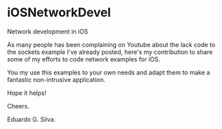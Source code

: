 iOSNetworkDevel
===============

Network development in iOS

As many people has been complaining on Youtube about the lack code to the 
sockets example I've already posted, here's my contribution to share some
of my efforts to code network examples for iOS.

You my use this examples to your own needs and adapt them  to make a fantastic
non-intrusive application.

Hope it helps!

Cheers.

Eduardo G. Silva.
